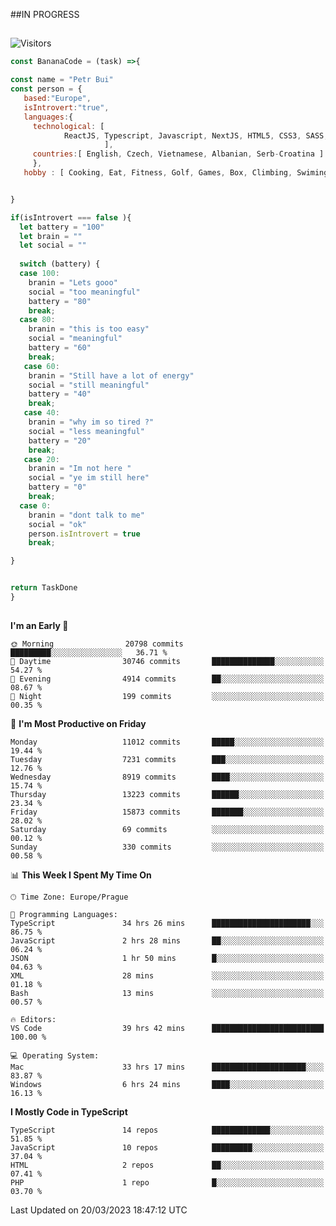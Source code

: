 ##IN PROGRESS
##
![Visitors](https://komarev.com/ghpvc/?username=petrbui&style=for-the-badge&label=Visitors+👀)
```Javascript
const BananaCode = (task) =>{

const name = "Petr Bui"
const person = {
   based:"Europe",
   isIntrovert:"true",
   languages:{
     technological: [ 
            ReactJS, Typescript, Javascript, NextJS, HTML5, CSS3, SASS, Redux, Node, Storybook, Styled-Component
                     ],
     countries:[ English, Czech, Vietnamese, Albanian, Serb-Croatina ]
     },
   hobby : [ Cooking, Eat, Fitness, Golf, Games, Box, Climbing, Swiming],


}

if(isIntrovert === false ){
  let battery = "100"
  let brain = ""
  let social = ""
  
  switch (battery) {
  case 100:
    branin = "Lets gooo"
    social = "too meaningful"
    battery = "80"
    break;
  case 80:
    branin = "this is too easy"
    social = "meaningful"
    battery = "60"
    break;
   case 60:
    branin = "Still have a lot of energy"
    social = "still meaningful"
    battery = "40"
    break;
   case 40:
    branin = "why im so tired ?"
    social = "less meaningful"
    battery = "20"
    break;
   case 20:
    branin = "Im not here "
    social = "ye im still here"
    battery = "0"
    break;
  case 0:
    branin = "dont talk to me"
    social = "ok"
    person.isIntrovert = true
    break;

}


return TaskDone
}
```



##
<!--
[![My GitHub stats](https://github-readme-stats.vercel.app/api?username=petrbui&theme=github_dark)](https://github.com/anuraghazra/github-readme-stats)

[![My wakatime stats](https://github-readme-stats.vercel.app/api/wakatime?username=petrbui&theme=github_dark)](https://github.com/anuraghazra/github-readme-stats)
-->
<!--START_SECTION:waka-->
**I'm an Early 🐤** 

```text
🌞 Morning                20798 commits       █████████░░░░░░░░░░░░░░░░   36.71 % 
🌆 Daytime                30746 commits       ██████████████░░░░░░░░░░░   54.27 % 
🌃 Evening                4914 commits        ██░░░░░░░░░░░░░░░░░░░░░░░   08.67 % 
🌙 Night                  199 commits         ░░░░░░░░░░░░░░░░░░░░░░░░░   00.35 % 
```
📅 **I'm Most Productive on Friday** 

```text
Monday                   11012 commits       █████░░░░░░░░░░░░░░░░░░░░   19.44 % 
Tuesday                  7231 commits        ███░░░░░░░░░░░░░░░░░░░░░░   12.76 % 
Wednesday                8919 commits        ████░░░░░░░░░░░░░░░░░░░░░   15.74 % 
Thursday                 13223 commits       ██████░░░░░░░░░░░░░░░░░░░   23.34 % 
Friday                   15873 commits       ███████░░░░░░░░░░░░░░░░░░   28.02 % 
Saturday                 69 commits          ░░░░░░░░░░░░░░░░░░░░░░░░░   00.12 % 
Sunday                   330 commits         ░░░░░░░░░░░░░░░░░░░░░░░░░   00.58 % 
```


📊 **This Week I Spent My Time On** 

```text
🕑︎ Time Zone: Europe/Prague

💬 Programming Languages: 
TypeScript               34 hrs 26 mins      ██████████████████████░░░   86.75 % 
JavaScript               2 hrs 28 mins       ██░░░░░░░░░░░░░░░░░░░░░░░   06.24 % 
JSON                     1 hr 50 mins        █░░░░░░░░░░░░░░░░░░░░░░░░   04.63 % 
XML                      28 mins             ░░░░░░░░░░░░░░░░░░░░░░░░░   01.18 % 
Bash                     13 mins             ░░░░░░░░░░░░░░░░░░░░░░░░░   00.57 % 

🔥 Editors: 
VS Code                  39 hrs 42 mins      █████████████████████████   100.00 % 

💻 Operating System: 
Mac                      33 hrs 17 mins      █████████████████████░░░░   83.87 % 
Windows                  6 hrs 24 mins       ████░░░░░░░░░░░░░░░░░░░░░   16.13 % 
```

**I Mostly Code in TypeScript** 

```text
TypeScript               14 repos            █████████████░░░░░░░░░░░░   51.85 % 
JavaScript               10 repos            █████████░░░░░░░░░░░░░░░░   37.04 % 
HTML                     2 repos             ██░░░░░░░░░░░░░░░░░░░░░░░   07.41 % 
PHP                      1 repo              █░░░░░░░░░░░░░░░░░░░░░░░░   03.70 % 
```




 Last Updated on 20/03/2023 18:47:12 UTC
<!--END_SECTION:waka-->

